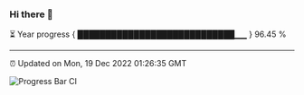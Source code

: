 ### Hi there 👋

⏳ Year progress { ████████████████████████████▁▁ } 96.45 %

---

⏰ Updated on Mon, 19 Dec 2022 01:26:35 GMT

![Progress Bar CI](https://github.com/ZhaoGui/ZhaoGui/workflows/Progress%20Bar%20CI/badge.svg)
